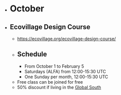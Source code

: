 - # October
- ## Ecovillage Design Course
	- https://ecovillage.org/ecovillage-design-course/
	- ## Schedule
		- From October 1 to February 5
		- Saturdays (ALFA) from  12:00-15:30 UTC
		- One Sunday per month, 12:00-15:30 UTC
	- Free class can be joined for free
	- 50% discount if living in the [Global South](https://www.worldatlas.com/articles/what-is-the-global-south.html)